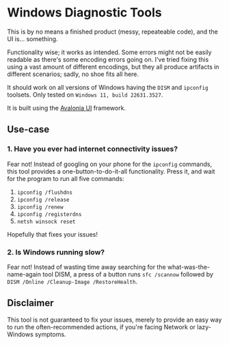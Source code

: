 # Windows Diagnostic Tools

This is by no means a finished product (messy, repeateable code), and the UI is... something.

Functionality wise; it works as intended. Some errors might not be easily readable as there's some encoding errors going on. I've tried fixing this using a vast amount of different encodings, but they all produce artifacts in different scenarios; sadly, no shoe fits all here.

It should work on all versions of Windows having the `DISM` and `ipconfig` toolsets. Only tested on `Windows 11, build 22631.3527`.

It is built using the [Avalonia UI](https://www.avaloniaui.net/) framework.

## Use-case

### 1. Have you ever had internet connectivity issues? 
Fear not! Instead of googling on your phone for the `ipconfig` commands, this tool provides a one-button-to-do-it-all functionality. Press it, and wait for the program to run all five commands:
1. `ipconfig /flushdns`
2. `ipconfig /release`
3. `ipconfig /renew`
4. `ipconfig /registerdns`
5. `netsh winsock reset`

Hopefully that fixes your issues!

### 2. Is Windows running slow?
Fear not! Instead of wasting time away searching for the what-was-the-name-again tool DISM, a press of a button runs `sfc /scannow` followed by `DISM /Online /Cleanup-Image /RestoreHealth`.

## Disclaimer
This tool is not guaranteed to fix your issues, merely to provide an easy way to run the often-recommended actions, if you're facing Network or lazy-Windows symptoms.
